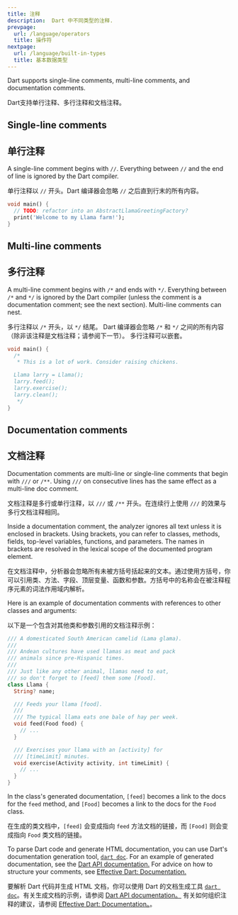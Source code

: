 ```yaml
---
title: 注释
description:  Dart 中不同类型的注释.
prevpage:
  url: /language/operators
  title: 操作符
nextpage:
  url: /language/built-in-types
  title: 基本数据类型
---
```


Dart supports single-line comments, multi-line comments, and
documentation comments.

Dart支持单行注释、多行注释和文档注释。


## Single-line comments

## 单行注释

A single-line comment begins with `//`. Everything between `//` and the
end of line is ignored by the Dart compiler.

单行注释以 `//` 开头。Dart 编译器会忽略 `//` 之后直到行末的所有内容。

<?code-excerpt "misc/lib/language_tour/comments.dart (single-line-comments)"?>
```dart
void main() {
  // TODO: refactor into an AbstractLlamaGreetingFactory?
  print('Welcome to my Llama farm!');
}
```

## Multi-line comments

## 多行注释

A multi-line comment begins with `/*` and ends with `*/`. Everything
between `/*` and `*/` is ignored by the Dart compiler (unless the
comment is a documentation comment; see the next section). Multi-line
comments can nest.

多行注释以 `/*` 开头，以 `*/` 结尾。
Dart 编译器会忽略 `/*` 和 `*/` 之间的所有内容
（除非该注释是文档注释；请参阅下一节）。
多行注释可以嵌套。

<?code-excerpt "misc/lib/language_tour/comments.dart (multi-line-comments)"?>
```dart
void main() {
  /*
   * This is a lot of work. Consider raising chickens.

  Llama larry = Llama();
  larry.feed();
  larry.exercise();
  larry.clean();
   */
}
```

## Documentation comments

## 文档注释

Documentation comments are multi-line or single-line comments that begin
with `///` or `/**`. Using `///` on consecutive lines has the same
effect as a multi-line doc comment.

文档注释是多行或单行注释，以 `///` 或 `/**` 开头。在连续行上使用 `///` 的效果与多行文档注释相同。

Inside a documentation comment, the analyzer ignores all text
unless it is enclosed in brackets. Using brackets, you can refer to
classes, methods, fields, top-level variables, functions, and
parameters. The names in brackets are resolved in the lexical scope of
the documented program element.

在文档注释中，分析器会忽略所有未被方括号括起来的文本。通过使用方括号，你可以引用类、方法、字段、顶层变量、函数和参数。方括号中的名称会在被注释程序元素的词法作用域内解析。

Here is an example of documentation comments with references to other
classes and arguments:

以下是一个包含对其他类和参数引用的文档注释示例：

<?code-excerpt "misc/lib/language_tour/comments.dart (doc-comments)"?>
```dart
/// A domesticated South American camelid (Lama glama).
///
/// Andean cultures have used llamas as meat and pack
/// animals since pre-Hispanic times.
///
/// Just like any other animal, llamas need to eat,
/// so don't forget to [feed] them some [Food].
class Llama {
  String? name;

  /// Feeds your llama [food].
  ///
  /// The typical llama eats one bale of hay per week.
  void feed(Food food) {
    // ...
  }

  /// Exercises your llama with an [activity] for
  /// [timeLimit] minutes.
  void exercise(Activity activity, int timeLimit) {
    // ...
  }
}
```

In the class's generated documentation, `[feed]` becomes a link
to the docs for the `feed` method,
and `[Food]` becomes a link to the docs for the `Food` class.

在生成的类文档中，`[feed]` 会变成指向 `feed` 方法文档的链接，而 `[Food]` 则会变成指向 `Food` 类文档的链接。

To parse Dart code and generate HTML documentation, you can use Dart's
documentation generation tool, [`dart doc`](/tools/dart-doc).
For an example of generated documentation, see the 
[Dart API documentation.]({{site.dart-api}}) 
For advice on how to structure your comments, see
[Effective Dart: Documentation.](/effective-dart/documentation)


要解析 Dart 代码并生成 HTML 文档，你可以使用 Dart 的文档生成工具  [`dart doc`](/tools/dart-doc)。有关生成文档的示例，请参阅 [Dart API documentation。]({{site.dart-api}}) 有关如何组织注释的建议，请参阅 [Effective Dart: Documentation。](/effective-dart/documentation)。
